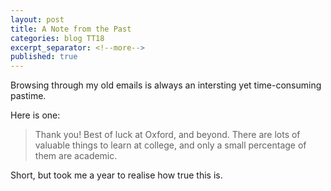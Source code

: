 ```yaml
---
layout: post
title: A Note from the Past
categories: blog TT18
excerpt_separator: <!--more-->
published: true
---
```


Browsing through my old emails is always an intersting yet time-consuming pastime.
<!--more-->

Here is one:

> Thank you! Best of luck at Oxford, and beyond. There are lots of valuable things to learn at college, and only a small percentage of them are academic.

Short, but took me a year to realise how true this is.
